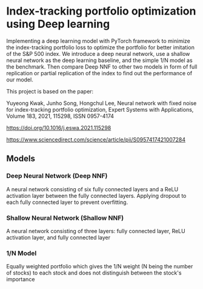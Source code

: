 # Index-tracking portfolio optimization using Deep learning

Implementing a deep learning model with PyTorch framework to minimize the index-tracking portfolio loss to optimize the portfolio for better imitation of the S&P 500 index. We introduce a deep neural network, use a shallow neural network as the deep learning baseline, and the simple 1/N model as the benchmark. Then compare Deep NNF to other two models in form of full replication or partial replication of the index to find out the performance of our model.

This project is based on the paper:

Yuyeong Kwak, Junho Song, Hongchul Lee,
Neural network with fixed noise for index-tracking portfolio optimization,
Expert Systems with Applications,
Volume 183,
2021,
115298,
ISSN 0957-4174

https://doi.org/10.1016/j.eswa.2021.115298

https://www.sciencedirect.com/science/article/pii/S0957417421007284

##  Models

### Deep Neural Network (Deep NNF)
A neural network consisting of six fully connected layers and a ReLU activation layer between the fully connected layers. Applying dropout to each fully connected layer to prevent overfitting.

### Shallow Neural Network (Shallow NNF)
A neural network consisting of three layers: fully connected layer, ReLU activation layer, and fully connected layer

### 1/N Model
Equally weighted portfolio which gives the 1/N weight (N being the number of stocks) to each stock and does not distinguish between the stock's importance
